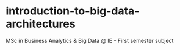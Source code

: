 # introduction-to-big-data-architectures
MSc in Business Analytics &amp; Big Data @ IE - First semester subject
